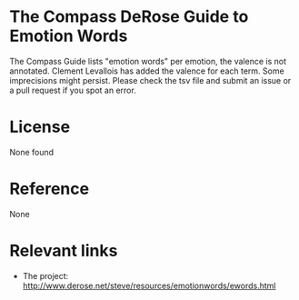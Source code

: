 # The Compass DeRose Guide to Emotion Words

The Compass Guide lists "emotion words" per emotion, the valence is not annotated. Clement Levallois has added the valence for each term. Some imprecisions might persist. Please check the tsv file and submit an issue or a pull request if you spot an error.

# License

None found

# Reference

None


# Relevant links

+ The project: http://www.derose.net/steve/resources/emotionwords/ewords.html

